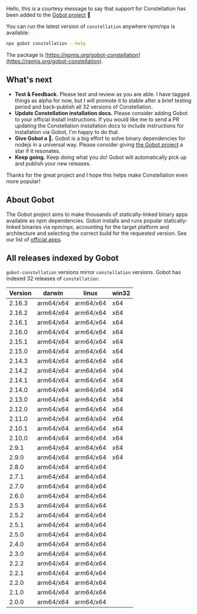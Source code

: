 Hello, this is a courtesy message to say that support for Constellation has been added to the [Gobot project](https://www.npmjs.com/package/gobot) 🎸

You can run the latest version of `constellation` anywhere npm/npx is available:

```bash
npx gobot constellation --help
```

The package is [https://npmjs.org/gobot-constellation](https://npmjs.org/gobot-constellation).

## What's next

- **Test & Feedback.** Please test and review as you are able. I have tagged things as alpha for now, but I will promote it to stable after a brief testing period and back-publish all 32 versions of Constellation.
- **Update Constellation installation docs.** Please consider adding Gobot to your official install instructions. If you would like me to send a PR updating the Constellation installation docs to include instructions for installation via Gobot, I'm happy to do that.
- **Give Gobot a 💫.** Gobot is a big effort to solve binary dependencies for nodejs in a universal way. Please consider giving [the Gobot project](https://github.com/benallfree/gobot) a star if it resonates.
- **Keep going.** Keep doing what you do! Gobot will automatically pick up and publish your new releases.

Thanks for the great project and I hope this helps make Constellation even more popular!

## About Gobot

The Gobot project aims to make thousands of statically-linked binary apps available as npm dependencies. Gobot installs and runs popular statically-linked binaries via npm/npx, accounting for the target platform and architecture and selecting the correct build for the requested version. See our list of [official apps](https://www.npmjs.com/package/gobot#official-gobot-apps).

## All releases indexed by Gobot

`gobot-constellation` versions mirror `constellation` versions. Gobot has indexed 32 releases of `constellation`:

| Version | darwin    | linux     | win32 |
| ------- | --------- | --------- | ----- |
| 2.16.3  | arm64/x64 | arm64/x64 | x64   |
| 2.16.2  | arm64/x64 | arm64/x64 | x64   |
| 2.16.1  | arm64/x64 | arm64/x64 | x64   |
| 2.16.0  | arm64/x64 | arm64/x64 | x64   |
| 2.15.1  | arm64/x64 | arm64/x64 | x64   |
| 2.15.0  | arm64/x64 | arm64/x64 | x64   |
| 2.14.3  | arm64/x64 | arm64/x64 | x64   |
| 2.14.2  | arm64/x64 | arm64/x64 | x64   |
| 2.14.1  | arm64/x64 | arm64/x64 | x64   |
| 2.14.0  | arm64/x64 | arm64/x64 | x64   |
| 2.13.0  | arm64/x64 | arm64/x64 | x64   |
| 2.12.0  | arm64/x64 | arm64/x64 | x64   |
| 2.11.0  | arm64/x64 | arm64/x64 | x64   |
| 2.10.1  | arm64/x64 | arm64/x64 | x64   |
| 2.10.0  | arm64/x64 | arm64/x64 | x64   |
| 2.9.1   | arm64/x64 | arm64/x64 | x64   |
| 2.9.0   | arm64/x64 | arm64/x64 | x64   |
| 2.8.0   | arm64/x64 | arm64/x64 |       |
| 2.7.1   | arm64/x64 | arm64/x64 |       |
| 2.7.0   | arm64/x64 | arm64/x64 |       |
| 2.6.0   | arm64/x64 | arm64/x64 |       |
| 2.5.3   | arm64/x64 | arm64/x64 |       |
| 2.5.2   | arm64/x64 | arm64/x64 |       |
| 2.5.1   | arm64/x64 | arm64/x64 |       |
| 2.5.0   | arm64/x64 | arm64/x64 |       |
| 2.4.0   | arm64/x64 | arm64/x64 |       |
| 2.3.0   | arm64/x64 | arm64/x64 |       |
| 2.2.2   | arm64/x64 | arm64/x64 |       |
| 2.2.1   | arm64/x64 | arm64/x64 |       |
| 2.2.0   | arm64/x64 | arm64/x64 |       |
| 2.1.0   | arm64/x64 | arm64/x64 |       |
| 2.0.0   | arm64/x64 | arm64/x64 |       |
